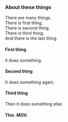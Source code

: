 
### About these things


There are many things.  
There is first thing.  
There is second thing.  
There is third thing.  
And there is the last thing.

 
  
 
#### First thing

it does something.


  
#### Second thing

It does something again.




#### Third thing

Then it does something else. 



#### This .MOV.

